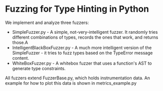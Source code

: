 # Fuzzing for Type Hinting in Python

We implement and analyze three fuzzers:

- SimpleFuzzer.py - A simple, not-very-intelligent fuzzer. It randomly tries different combinations of types, records the ones that work, and returns those.A
- IntelligentBlackBoxFuzzer.py - A much more intelligent version of the SimpleFuzzer - it tries to fuzz types based on the TypeError message content.
- WhiteBoxFuzzer.py - A whitebox fuzzer that uses a function's AST to generate type constraints.

All fuzzers extend FuzzerBase.py, which holds instrumentation data. An example for how to plot this data is shown in metrics_example.py